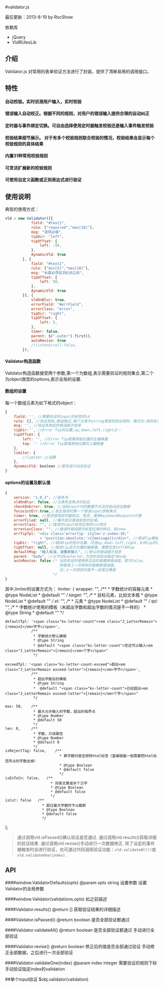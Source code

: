 #validator.js

最后更新：2013-8-19 by RocShow

依赖库

  - jQuery
  - VldRUlesLib

## 介绍
Validator.js 对常用的表单验证方法进行了封装，提供了清晰易用的调用接口。

## 特性
#### 自动校验。实时侦测用户输入，实时校验
#### 错误输入自动校正。根据不同的规则，对用户的错误输入提供合理的自动纠正
#### 定时器与事件绑定切换。可自由选择使用定时器触发校验还是输入事件触发校验
#### 校验结果细节展示。 对于有多个校验规则联合校验的情况，校验结果会显示每个校验规则的具体结果
#### 内置31种常用校验规则
#### 可灵活扩展新的校验规则
#### 可使用自定义函数或正则表达式进行验证

## 使用说明

典型的使用方式：
```js
vld = new Validator([{
            field: "#text1",
            rule: ["required","max[10]"],
            msg: "该项必填",
            tipDir: "left",
            tipOffset: {
                left: -50,
            },
            dynamicVld: true
        }, {
            field: "#text2",
            rule: ["min[3]","max[10]"],
            msg: "长度必须在3到10之间",
            tipOffset: {
                left: 50,
            },
            dynamicVld: true
        }], {
            vldOnBlur: true,
            errorField: "#errField",
            errorClass: "error",
            tipDir: "right",
            tipOffset: {
                left: 5,
            },
            timer: false,
            parent: $(".outer").first(),
            autoRevise: true
            //listenScroll:false,
        });
```
#### Validator构造函数
Validator构造函数接受两个参数,第一个为数组,表示需要验证的规则集合,第二个为object类型的options,表示全局的设置.

#### 数组的设置
每一个数组元素为如下格式的object：
```js
{
	field: '', //需要验证的input的标签的id
	rule: [], //验证规则,数组格式,每个元素为string类型的验证规则，格式为:规则名[参数]
	msg: '', //验证失败后的错误提示信息
	tipDir:'', //Error Tip的位置,up,down,left,right之一
	tipOffset: {
		left: '', //Error Tip距离原始位置的左偏移量
		top: '' //Error Tip距离原始位置的上偏移量
	},
	limiter: {
		//limiter.js设置
	},
	dynamicVld: boolean //是否进行动态验证
}
```

#### options的设置及默认值
```js
{
	version: "1.0.2", //版本号
	vldOnBlur: false, //元素失去焦点时验证
	checkOnError: true, //当前input内的数据不合法时自动验证数据
	focus1stErr:true,//发生错误时第一个错误input获取焦点
	timer: true, //是否使用定时器验证，若否，使用keydown和onpaste代替
	errorFiled: null, //集中显示错误信息的区域。
	errorClass: "", //错误时input标签应用的css样式
	errorLocClass: "", //错误时错误提示标签应用的样式，如show
	errTipTpl: "<div class='errorTip' style='z-index:10;"
				+ "position:absolute;'>{{message}}</div>", //错误Tip模板,absolute定位
	tipDir: "right", //错误tip的显示位置，可选up,down left,right,关闭tip的话设置为false
	tipOffset: null, //错误tip显示位置的偏移量，需要包含left和top
	defaultMsg: "输入有误，请重新输入", //默认的错误提示信息
	parent: "body", //父节点$selector,为空的话自动指定为body
	autoRevise: false /* 动态验证时使用修正后的值替换错误值，若为false，
						 则使用上一次保存的值替换错误值。
						 注:上一次保存的值不一定是正确值
					  */
}
```
其中,limiter的设置方式为：
limiter: {
    wrapper: "",    /**
                     * 字数统计的容器元素
                     * @type NodeList
                     * @default ""
                     */
    target: "",     /**
                     * 目标元素，比如文本框
                     * @type NodeList
                     * @default ""
                     */
	el: "",    /**
                 * 元素
                 * @type NodeList
                 * @default ""
                 */
	tpl: "",   /**
                 * 字数统计使用的模板（未超出字数和超出字数的情况是不一样的）
                 * @type String
                 * @default ""
                 */
	
	defaultTpl: '<span class="ks-letter-count"><em class="J_LetterRemain">{remain}</em>字节</span>',
            	/**
                 * 字数统计默认模板
                 * @type String
                 * @default "<span class="ks-letter-count">您还可以输入<em class="J_LetterRemain">{remain}</em>个字</span>"
                 */

	exceedTpl: '<span class="ks-letter-count-exceed">超出<em class="J_LetterRemain exceed-letter">{remain}</em>字节</span>',
            	/**
                 * 超出字数后的模板
                 * @type String
                 *  @default "<span class="ks-letter-count">已经超出<em class="J_LetterRemain exceed-letter">{remain}</em>个字</span>"
                 */

	max: 50,    /**
                 * 最大允许输入的字数，超出的临界点
                 * @type Number
                 * @default 50
                 */
    len: 0,     /**
                 * 字数，只读属性
                 * @type Number
                 * @default 0
                 */
	isRejectTag: false,    /**
                             * 算字数时是否排除html标签（富编辑器一般需要把html标签所占的字数去掉）
                             * @type Boolean
                             * @default false
                             */
	isEnToCn: false,   /**
                         * 将英文算成半个汉字
                         * @type Boolean
                         * @default false
                         */
	isCut: false   /**
                     * 超过最大字数时予以截断
                     * @type Boolean
                     * @default false
                     */
};

> 通过调用vld.isPassed()确认验证是否通过.
> 通过调用vld.results()获取详细的验证结果.
> 通过调用vld.revise()手动进行一次数据修正.
> 除了设定的事件被触发时会进行验证，也可通过代码调用验证功能：`vld.validateAll()`或`vld.validateOne(index)`.

## API

####window.ValidatorDefaults(opts)
@param opts string 设置参数
设置Validator的全局参数

####window.Validator(validations,opts)
如之前描述

####Validator.results()
@return [] 获取验证结果的详细描述

####Validator.isPassed()
@return boolean 是否全部验证都通过

####Validator.validateAll()
@return boolean 是否全部验证都通过
手动进行全部验证

####Validator.revise()
@return boolean 修正后的值是否全部通过验证
手动修正全部数据，之后进行一次全部验证

####Validator.validateOne(index)
@param index integer 需要验证的规则下标
手动验证指定index的validation

##单个input验证
$obj.validator(validation)